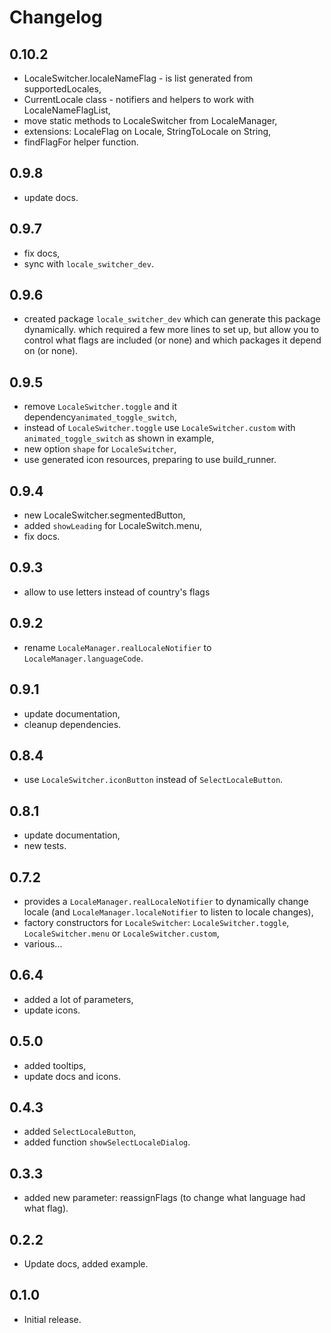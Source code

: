 # Changelog

## 0.10.2

* LocaleSwitcher.localeNameFlag - is list generated from supportedLocales,
* CurrentLocale class - notifiers and helpers to work with LocaleNameFlagList,
* move static methods to LocaleSwitcher from LocaleManager,
* extensions: LocaleFlag on Locale, StringToLocale on String,
* findFlagFor helper function.

## 0.9.8

* update docs.

## 0.9.7

* fix docs,
* sync with `locale_switcher_dev`.

## 0.9.6

* created package `locale_switcher_dev` which can generate this package dynamically. 
which required a few more lines to set up, but allow you to control 
what flags are included (or none) and which packages it depend on (or none).

## 0.9.5

* remove `LocaleSwitcher.toggle` and it dependency`animated_toggle_switch`, 
* instead of `LocaleSwitcher.toggle` use `LocaleSwitcher.custom` with `animated_toggle_switch` as shown in example,
* new option `shape` for `LocaleSwitcher`,
* use generated icon resources, preparing to use build_runner.

## 0.9.4

* new LocaleSwitcher.segmentedButton,
* added `showLeading` for LocaleSwitch.menu,
* fix docs.

## 0.9.3

* allow to use letters instead of country's flags

## 0.9.2

* rename `LocaleManager.realLocaleNotifier` to `LocaleManager.languageCode`.

## 0.9.1

* update documentation,
* cleanup dependencies.

## 0.8.4

* use `LocaleSwitcher.iconButton` instead of `SelectLocaleButton`.

## 0.8.1

* update documentation,
* new tests.

## 0.7.2

* provides a `LocaleManager.realLocaleNotifier` to dynamically change locale (and `LocaleManager.localeNotifier` to
  listen to locale changes),
* factory constructors for `LocaleSwitcher`: `LocaleSwitcher.toggle`, `LocaleSwitcher.menu` or `LocaleSwitcher.custom`,
* various...

## 0.6.4

* added a lot of parameters,
* update icons.

## 0.5.0

* added tooltips,
* update docs and icons.

## 0.4.3

* added `SelectLocaleButton`,
* added function `showSelectLocaleDialog`.

## 0.3.3

* added new parameter: reassignFlags (to change what language had what flag).

## 0.2.2

* Update docs, added example.

## 0.1.0

* Initial release.
